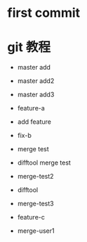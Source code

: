 # first commit
# git 教程
- master add 

- master add2
- master add3 

- feature-a
- add feature 

- fix-b
- merge test 
- difftool    merge test 
- merge-test2
- difftool
- merge-test3 
- feature-c
- merge-user1
